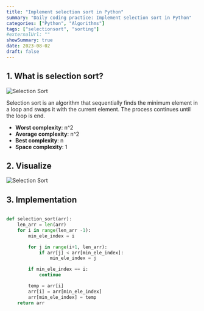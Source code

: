 ```yaml
---
title: "Implement selection sort in Python"
summary: "Daily coding practice: Implement selection sort in Python"
categories: ["Python", "Algorithms"]
tags: ["selectionsort", "sorting"]
#externalUrl: ""
showSummary: true
date: 2023-08-02
draft: false
---
```


## 1. What is selection sort?
![Selection Sort](https://he-s3.s3.amazonaws.com/media/uploads/2888f5b.png)


Selection sort is an algorithm that sequentially finds the minimum element in a loop and swaps it with the current element. The process continues until the loop is end.

- **Worst complexity**: n^2
- **Average complexity**: n^2
- **Best complexity**: n
- **Space complexity**: 1

## 2. Visualize
![Selection Sort](http://blogs.cuit.columbia.edu/zp2130/files/2018/12/Selection_Sort.gif)

## 3. Implementation

```python

def selection_sort(arr):
    len_arr = len(arr)
    for i in range(len_arr -1):
        min_ele_index = i

        for j in range(i+1, len_arr):
            if arr[j] < arr[min_ele_index]:
                min_ele_index = j

        if min_ele_index == i:
            continue

        temp = arr[i]
        arr[i] = arr[min_ele_index]
        arr[min_ele_index] = temp
    return arr

```

